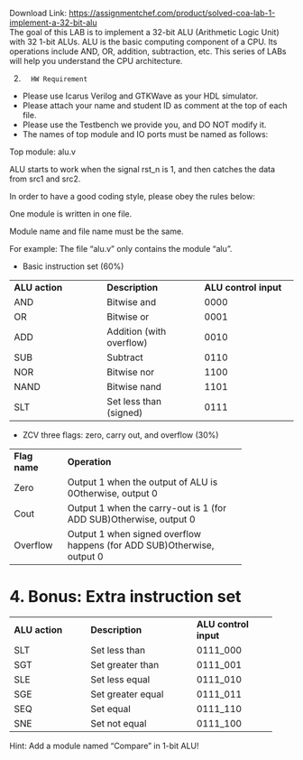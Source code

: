 Download Link: https://assignmentchef.com/product/solved-coa-lab-1-implement-a-32-bit-alu
<br>
The goal of this LAB is to implement a 32-bit ALU (Arithmetic Logic Unit) with 32 1-bit ALUs. ALU is the basic computing component of a CPU. Its operations include AND, OR, addition, subtraction, etc. This series of LABs will help you understand the CPU architecture.

2.       HW Requirement

<ul>

 <li>Please use Icarus Verilog and GTKWave as your HDL simulator.</li>

 <li>Please attach your name and student ID as comment at the top of each file.</li>

 <li>Please use the Testbench we provide you, and DO NOT modify it.</li>

 <li>The names of top module and IO ports must be named as follows:</li>

</ul>

Top module: alu.v

ALU starts to work when the signal rst_n is 1, and then catches the data from src1 and src2.

In order to have a good coding style, please obey the rules below:

One module is written in one file.

Module name and file name must be the same.

For example: The file “alu.v” only contains the module “alu”.

<ul>

 <li>Basic instruction set (60%)</li>

</ul>

<table width="518">

 <tbody>

  <tr>

   <td width="173"><strong>ALU action</strong></td>

   <td width="173"><strong>Description</strong></td>

   <td width="173"><strong>ALU control input</strong></td>

  </tr>

  <tr>

   <td width="173">AND</td>

   <td width="173">Bitwise and</td>

   <td width="173">0000</td>

  </tr>

  <tr>

   <td width="173">OR</td>

   <td width="173">Bitwise or</td>

   <td width="173">0001</td>

  </tr>

  <tr>

   <td width="173">ADD</td>

   <td width="173">Addition (with overflow)</td>

   <td width="173">0010</td>

  </tr>

  <tr>

   <td width="173">SUB</td>

   <td width="173">Subtract</td>

   <td width="173">0110</td>

  </tr>

  <tr>

   <td width="173">NOR</td>

   <td width="173">Bitwise nor</td>

   <td width="173">1100</td>

  </tr>

  <tr>

   <td width="173">NAND</td>

   <td width="173">Bitwise nand</td>

   <td width="173">1101</td>

  </tr>

  <tr>

   <td width="173">SLT</td>

   <td width="173">Set less than (signed)</td>

   <td width="173">0111</td>

  </tr>

 </tbody>

</table>







<ul>

 <li>ZCV three flags: zero, carry out, and overflow (30%)</li>

</ul>

<table width="380">

 <tbody>

  <tr>

   <td width="79"><strong>Flag name</strong></td>

   <td width="301"><strong>Operation</strong></td>

  </tr>

  <tr>

   <td width="79">Zero</td>

   <td width="301">Output 1 when the output of ALU is 0Otherwise, output 0</td>

  </tr>

  <tr>

   <td width="79">Cout</td>

   <td width="301">Output 1 when the carry-out is 1 (for ADD SUB)Otherwise, output 0</td>

  </tr>

  <tr>

   <td width="79">Overflow</td>

   <td width="301">Output 1 when signed overflow happens (for ADD SUB)Otherwise, output 0</td>

  </tr>

 </tbody>

</table>

<h1></h1>

<h1>4.       Bonus: Extra instruction set</h1>

<table width="418">

 <tbody>

  <tr>

   <td width="120"><strong>ALU action</strong></td>

   <td width="172"><strong>Description</strong></td>

   <td width="126"><strong>ALU control input</strong></td>

  </tr>

  <tr>

   <td width="120">SLT</td>

   <td width="172">Set less than</td>

   <td width="126">0111_000</td>

  </tr>

  <tr>

   <td width="120">SGT</td>

   <td width="172">Set greater than</td>

   <td width="126">0111_001</td>

  </tr>

  <tr>

   <td width="120">SLE</td>

   <td width="172">Set less equal</td>

   <td width="126">0111_010</td>

  </tr>

  <tr>

   <td width="120">SGE</td>

   <td width="172">Set greater equal</td>

   <td width="126">0111_011</td>

  </tr>

  <tr>

   <td width="120">SEQ</td>

   <td width="172">Set equal</td>

   <td width="126">0111_110</td>

  </tr>

  <tr>

   <td width="120">SNE</td>

   <td width="172">Set not equal</td>

   <td width="126">0111_100</td>

  </tr>

 </tbody>

</table>

Hint: Add a module named “Compare” in 1-bit ALU!

<h1></h1>